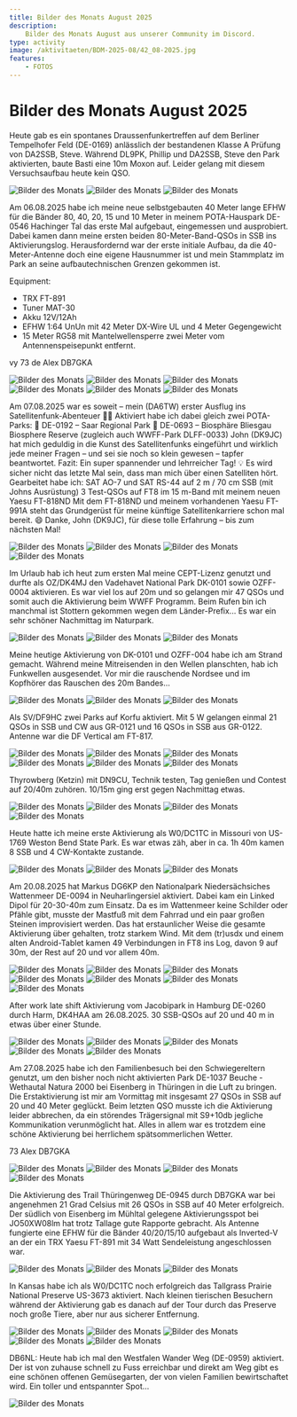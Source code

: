 ```yaml
---
title: Bilder des Monats August 2025
description:
    Bilder des Monats August aus unserer Community im Discord.
type: activity
image: /aktivitaeten/BDM-2025-08/42_08-2025.jpg
features:
    - FOTOS
---
```


# Bilder des Monats August 2025


Heute gab es ein spontanes Draussenfunkertreffen auf dem Berliner Tempelhofer Feld (DE-0169) anlässlich der bestandenen Klasse A Prüfung von DA2SSB, Steve. Während DL9PK, Phillip und DA2SSB, Steve den Park aktivierten, baute Basti eine 10m Moxon auf. Leider gelang mit diesem Versuchsaufbau heute kein QSO.

![Bilder des Monats](/aktivitaeten/BDM-2025-08/00_08-2025.jpg)
![Bilder des Monats](/aktivitaeten/BDM-2025-08/01_08-2025.jpg)
![Bilder des Monats](/aktivitaeten/BDM-2025-08/02_08-2025.jpg)

Am 06.08.2025 habe ich meine neue selbstgebauten 40 Meter lange EFHW für die Bänder 80, 40, 20, 15 und 10 Meter in meinem POTA-Hauspark DE-0546 Hachinger Tal das erste Mal aufgebaut, eingemessen und ausprobiert. Dabei kamen dann meine ersten beiden 80-Meter-Band-QSOs in SSB ins Aktivierungslog. Herausfordernd war der erste initiale Aufbau, da die 40-Meter-Antenne doch eine eigene Hausnummer ist und mein Stammplatz im Park an seine aufbautechnischen Grenzen gekommen ist.

Equipment:
- TRX FT-891
- Tuner MAT-30
- Akku 12V/12Ah
- EFHW 1:64 UnUn mit 42 Meter DX-Wire UL und 4 Meter Gegengewicht
- 15 Meter RG58 mit Mantelwellensperre zwei Meter vom Antennenspeisepunkt entfernt.

vy 73 de
Alex
DB7GKA

![Bilder des Monats](/aktivitaeten/BDM-2025-08/03_08-2025.jpg)
![Bilder des Monats](/aktivitaeten/BDM-2025-08/04_08-2025.jpg)
![Bilder des Monats](/aktivitaeten/BDM-2025-08/05_08-2025.jpg)
![Bilder des Monats](/aktivitaeten/BDM-2025-08/06_08-2025.jpg)
![Bilder des Monats](/aktivitaeten/BDM-2025-08/07_08-2025.jpg)
![Bilder des Monats](/aktivitaeten/BDM-2025-08/08_08-2025.jpg)

Am 07.08.2025 war es soweit – mein (DA6TW) erster Ausflug ins Satellitenfunk-Abenteuer 🚀📡
Aktiviert habe ich dabei gleich zwei POTA-Parks:
🌳 DE-0192 – Saar Regional Park
🌳 DE-0693 – Biosphäre Bliesgau Biosphere Reserve (zugleich auch WWFF-Park DLFF-0033)
John (DK9JC) hat mich geduldig in die Kunst des Satellitenfunks eingeführt und wirklich jede meiner Fragen – und sei sie noch so klein gewesen – tapfer beantwortet.
Fazit: Ein super spannender und lehrreicher Tag! 💡
Es wird sicher nicht das letzte Mal sein, dass man mich über einen Satelliten hört.
Gearbeitet habe ich:
SAT AO-7 und SAT RS-44 auf 2 m / 70 cm SSB (mit Johns Ausrüstung)
3 Test-QSOs auf FT8 im 15 m-Band mit meinem neuen Yaesu FT-818ND
Mit dem FT-818ND und meinem vorhandenen Yaesu FT-991A steht das Grundgerüst für meine künftige Satellitenkarriere schon mal bereit. 😄
Danke, John (DK9JC), für diese tolle Erfahrung – bis zum nächsten Mal!

![Bilder des Monats](/aktivitaeten/BDM-2025-08/09_08-2025.jpg)
![Bilder des Monats](/aktivitaeten/BDM-2025-08/10_08-2025.jpg)
![Bilder des Monats](/aktivitaeten/BDM-2025-08/11_08-2025.jpg)
![Bilder des Monats](/aktivitaeten/BDM-2025-08/12_08-2025.jpg)

Im Urlaub hab ich heut zum ersten Mal meine CEPT-Lizenz genutzt und durfte als OZ/DK4MJ den Vadehavet National Park
DK-0101 sowie OZFF-0004 aktivieren. Es war viel los auf 20m und so gelangen mir 47 QSOs und somit auch die Aktivierung beim WWFF Programm. Beim Rufen bin ich manchmal ist Stottern gekommen wegen dem Länder-Prefix... Es war ein sehr schöner Nachmittag im Naturpark.

![Bilder des Monats](/aktivitaeten/BDM-2025-08/13_08-2025.jpg)
![Bilder des Monats](/aktivitaeten/BDM-2025-08/14_08-2025.jpg)
![Bilder des Monats](/aktivitaeten/BDM-2025-08/15_08-2025.jpg)

Meine heutige Aktivierung von DK-0101 und OZFF-004 habe ich am Strand gemacht. Während meine Mitreisenden in den Wellen planschten, hab ich Funkwellen ausgesendet. Vor mir die rauschende Nordsee und im Kopfhörer das Rauschen des 20m Bandes…

![Bilder des Monats](/aktivitaeten/BDM-2025-08/16_08-2025.jpg)
![Bilder des Monats](/aktivitaeten/BDM-2025-08/17_08-2025.jpg)
![Bilder des Monats](/aktivitaeten/BDM-2025-08/18_08-2025.jpg)

Als SV/DF9HC zwei Parks auf Korfu aktiviert. Mit 5 W gelangen einmal 21 QSOs in SSB und CW aus GR-0121 und 16 QSOs in SSB  aus GR-0122. Antenne war die DF Vertical am FT-817.

![Bilder des Monats](/aktivitaeten/BDM-2025-08/19_08-2025.jpg)
![Bilder des Monats](/aktivitaeten/BDM-2025-08/20_08-2025.jpg)
![Bilder des Monats](/aktivitaeten/BDM-2025-08/21_08-2025.jpg)
![Bilder des Monats](/aktivitaeten/BDM-2025-08/22_08-2025.jpg)
![Bilder des Monats](/aktivitaeten/BDM-2025-08/23_08-2025.jpg)
![Bilder des Monats](/aktivitaeten/BDM-2025-08/24_08-2025.jpg)

Thyrowberg (Ketzin) mit DN9CU, Technik testen, Tag genießen und Contest auf 20/40m zuhören. 10/15m ging erst gegen Nachmittag etwas.

![Bilder des Monats](/aktivitaeten/BDM-2025-08/25_08-2025.jpg)
![Bilder des Monats](/aktivitaeten/BDM-2025-08/26_08-2025.jpg)
![Bilder des Monats](/aktivitaeten/BDM-2025-08/27_08-2025.jpg)
![Bilder des Monats](/aktivitaeten/BDM-2025-08/28_08-2025.jpg)

Heute hatte ich meine erste Aktivierung als W0/DC1TC in Missouri von US-1769 Weston Bend State Park.
Es war etwas zäh, aber in ca. 1h 40m kamen 8 SSB und 4 CW-Kontakte zustande.

![Bilder des Monats](/aktivitaeten/BDM-2025-08/29_08-2025.jpg)
![Bilder des Monats](/aktivitaeten/BDM-2025-08/30_08-2025.jpg)
![Bilder des Monats](/aktivitaeten/BDM-2025-08/31_08-2025.jpg)

Am 20.08.2025 hat Markus DG6KP den Nationalpark Niedersächsiches Wattenmeer DE-0094 in Neuharlingersiel aktiviert.
Dabei kam ein Linked Dipol für 20-30-40m zum Einsatz. Da es im Wattenmeer keine Schilder oder Pfähle gibt, musste der Mastfuß mit dem Fahrrad und ein paar großen Steinen improvisiert werden. Das hat erstaunlicher Weise die gesamte Aktivierung über gehalten, trotz starkem Wind. Mit dem (tr)usdx und einem alten Android-Tablet kamen 49 Verbindungen in FT8 ins Log, davon 9 auf 30m, der Rest auf 20 und vor allem 40m.

![Bilder des Monats](/aktivitaeten/BDM-2025-08/32_08-2025.jpg)
![Bilder des Monats](/aktivitaeten/BDM-2025-08/33_08-2025.jpg)
![Bilder des Monats](/aktivitaeten/BDM-2025-08/34_08-2025.jpg)
![Bilder des Monats](/aktivitaeten/BDM-2025-08/35_08-2025.jpg)
![Bilder des Monats](/aktivitaeten/BDM-2025-08/36_08-2025.jpg)
![Bilder des Monats](/aktivitaeten/BDM-2025-08/37_08-2025.jpg)
![Bilder des Monats](/aktivitaeten/BDM-2025-08/38_08-2025.jpg)

After work late shift Aktivierung vom Jacobipark in Hamburg DE-0260 durch Harm, DK4HAA am 26.08.2025. 30 SSB-QSOs auf 20 und 40 m in etwas über einer Stunde.

![Bilder des Monats](/aktivitaeten/BDM-2025-08/39_08-2025.jpg)
![Bilder des Monats](/aktivitaeten/BDM-2025-08/40_08-2025.jpg)
![Bilder des Monats](/aktivitaeten/BDM-2025-08/41_08-2025.jpg)
![Bilder des Monats](/aktivitaeten/BDM-2025-08/42_08-2025.jpg)
![Bilder des Monats](/aktivitaeten/BDM-2025-08/43_08-2025.jpg)

Am 27.08.2025 habe ich den Familienbesuch bei den Schwiegereltern genutzt, um den bisher noch nicht aktivierten Park DE-1037 Beuche - Wethautal Natura 2000 bei Eisenberg in Thüringen in die Luft zu bringen. Die Erstaktivierung ist mir am Vormittag mit insgesamt 27 QSOs in SSB auf 20 und 40 Meter geglückt. Beim letzten QSO musste ich die Aktivierung leider abbrechen, da ein störendes Trägersignal mit S9+10db jegliche Kommunikation verunmöglicht hat. Alles in allem war es trotzdem eine schöne Aktivierung bei herrlichem spätsommerlichen Wetter.

73
Alex
DB7GKA

![Bilder des Monats](/aktivitaeten/BDM-2025-08/44_08-2025.jpg)
![Bilder des Monats](/aktivitaeten/BDM-2025-08/45_08-2025.jpg)
![Bilder des Monats](/aktivitaeten/BDM-2025-08/46_08-2025.jpg)
![Bilder des Monats](/aktivitaeten/BDM-2025-08/47_08-2025.jpg)

Die Aktivierung des Trail Thüringenweg DE-0945 durch DB7GKA war bei angenehmen 21 Grad Celsius mit 26 QSOs in SSB auf 40 Meter erfolgreich. Der südlich von Eisenberg im Mühltal gelegene Aktivierungsspot bei JO50XW08lm hat trotz Tallage gute Rapporte gebracht. Als Antenne fungierte eine EFHW für die Bänder 40/20/15/10 aufgebaut als Inverted-V an der ein TRX Yaesu FT-891 mit 34 Watt Sendeleistung angeschlossen war.

![Bilder des Monats](/aktivitaeten/BDM-2025-08/48_08-2025.jpg)
![Bilder des Monats](/aktivitaeten/BDM-2025-08/49_08-2025.jpg)
![Bilder des Monats](/aktivitaeten/BDM-2025-08/50_08-2025.jpg)

In Kansas habe ich als W0/DC1TC noch erfolgreich das Tallgrass Prairie National Preserve US-3673 aktiviert. Nach kleinen tierischen Besuchern während der Aktivierung gab es danach auf der Tour durch das Preserve noch große Tiere, aber nur aus sicherer Entfernung.

![Bilder des Monats](/aktivitaeten/BDM-2025-08/51_08-2025.jpg)
![Bilder des Monats](/aktivitaeten/BDM-2025-08/52_08-2025.jpg)
![Bilder des Monats](/aktivitaeten/BDM-2025-08/53_08-2025.jpg)
![Bilder des Monats](/aktivitaeten/BDM-2025-08/54_08-2025.jpg)
![Bilder des Monats](/aktivitaeten/BDM-2025-08/55_08-2025.jpg)

DB6NL: Heute hab ich mal den Westfalen Wander Weg (DE-0959) aktiviert. Der ist von zuhause schnell zu Fuss erreichbar und direkt am Weg gibt es eine schönen offenen Gemüsegarten, der von vielen Familien bewirtschaftet wird. Ein toller und entspannter Spot…

![Bilder des Monats](/aktivitaeten/BDM-2025-08/56_08-2025.jpg)

